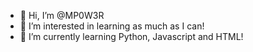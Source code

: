 - 👋 Hi, I’m @MP0W3R
- 👀 I’m interested in learning as much as I can!
- 🌱 I’m currently learning Python, Javascript and HTML!

<!---
MP0W3R/MP0W3R is a ✨ special ✨ repository because its `README.md` (this file) appears on your GitHub profile.
You can click the Preview link to take a look at your changes.
--->
